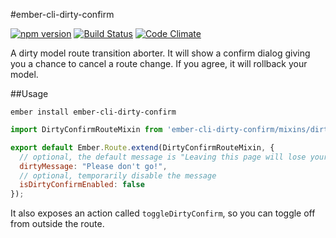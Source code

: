 #ember-cli-dirty-confirm

[![npm version](https://badge.fury.io/js/ember-cli-dirty-confirm.svg)](https://badge.fury.io/js/ember-cli-dirty-confirm)
[![Build Status](https://travis-ci.org/kellyselden/ember-cli-dirty-confirm.svg)](https://travis-ci.org/kellyselden/ember-cli-dirty-confirm)
[![Code Climate](https://codeclimate.com/github/kellyselden/ember-cli-dirty-confirm/badges/gpa.svg)](https://codeclimate.com/github/kellyselden/ember-cli-dirty-confirm)

A dirty model route transition aborter. It will show a confirm dialog giving you a chance to cancel a route change. If you agree, it will rollback your model.

##Usage

`ember install ember-cli-dirty-confirm`
```javascript
import DirtyConfirmRouteMixin from 'ember-cli-dirty-confirm/mixins/dirty-confirm-route';

export default Ember.Route.extend(DirtyConfirmRouteMixin, {
  // optional, the default message is "Leaving this page will lose your changes. Are you sure?"
  dirtyMessage: "Please don't go!",
  // optional, temporarily disable the message
  isDirtyConfirmEnabled: false
});
```

It also exposes an action called `toggleDirtyConfirm`, so you can toggle off from outside the route.
